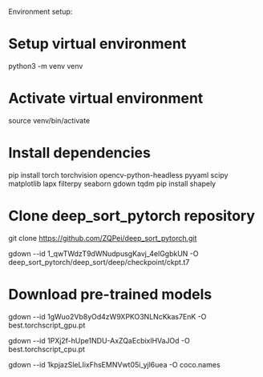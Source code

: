 Environment setup:

# Setup virtual environment
python3 -m venv venv

# Activate virtual environment
source venv/bin/activate

# Install dependencies
pip install torch torchvision opencv-python-headless pyyaml scipy matplotlib lapx filterpy seaborn gdown tqdm
pip install shapely

# Clone deep_sort_pytorch repository
git clone https://github.com/ZQPei/deep_sort_pytorch.git

gdown --id 1_qwTWdzT9dWNudpusgKavj_4elGgbkUN -O deep_sort_pytorch/deep_sort/deep/checkpoint/ckpt.t7

# Download pre-trained models
gdown --id 1gWuo2Vb8yOd4zW9XPKO3NLNcKkas7EnK -O best.torchscript_gpu.pt

gdown --id 1PXj2f-hUpe1NDU-AxZQaEcbixlHVaJOd -O best.torchscript_cpu.pt

gdown --id 1kpjazSleLIixFhsEMNVwt05i_yjl6uea -O coco.names
